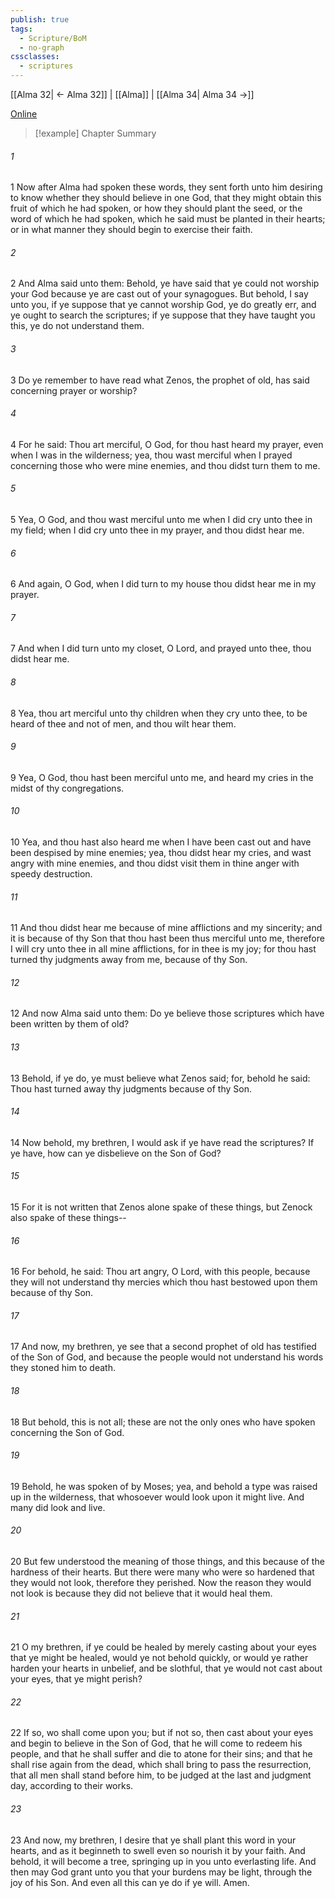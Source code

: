 ```yaml
---
publish: true
tags:
  - Scripture/BoM
  - no-graph
cssclasses:
  - scriptures
---
```

[[Alma 32| ← Alma 32]] | [[Alma]] | [[Alma 34| Alma 34 →]]

[Online](https://churchofjesuschrist.org/study/scriptures/bofm/alma/33?lang=eng)

>[!example] Chapter Summary
>
###### 1
1 Now after Alma had spoken these words, they sent forth unto him desiring to know whether they should believe in one God, that they might obtain this fruit of which he had spoken, or how they should plant the seed, or the word of which he had spoken, which he said must be planted in their hearts; or in what manner they should begin to exercise their faith.
###### 2
2 And Alma said unto them: Behold, ye have said that ye could not worship your God because ye are cast out of your synagogues. But behold, I say unto you, if ye suppose that ye cannot worship God, ye do greatly err, and ye ought to search the scriptures; if ye suppose that they have taught you this, ye do not understand them.
###### 3
3 Do ye remember to have read what Zenos, the prophet of old, has said concerning prayer or worship?
###### 4
4 For he said: Thou art merciful, O God, for thou hast heard my prayer, even when I was in the wilderness; yea, thou wast merciful when I prayed concerning those who were mine enemies, and thou didst turn them to me.
###### 5
5 Yea, O God, and thou wast merciful unto me when I did cry unto thee in my field; when I did cry unto thee in my prayer, and thou didst hear me.
###### 6
6 And again, O God, when I did turn to my house thou didst hear me in my prayer.
###### 7
7 And when I did turn unto my closet, O Lord, and prayed unto thee, thou didst hear me.
###### 8
8 Yea, thou art merciful unto thy children when they cry unto thee, to be heard of thee and not of men, and thou wilt hear them.
###### 9
9 Yea, O God, thou hast been merciful unto me, and heard my cries in the midst of thy congregations.
###### 10
10 Yea, and thou hast also heard me when I have been cast out and have been despised by mine enemies; yea, thou didst hear my cries, and wast angry with mine enemies, and thou didst visit them in thine anger with speedy destruction.
###### 11
11 And thou didst hear me because of mine afflictions and my sincerity; and it is because of thy Son that thou hast been thus merciful unto me, therefore I will cry unto thee in all mine afflictions, for in thee is my joy; for thou hast turned thy judgments away from me, because of thy Son.
###### 12
12 And now Alma said unto them: Do ye believe those scriptures which have been written by them of old?
###### 13
13 Behold, if ye do, ye must believe what Zenos said; for, behold he said: Thou hast turned away thy judgments because of thy Son.
###### 14
14 Now behold, my brethren, I would ask if ye have read the scriptures? If ye have, how can ye disbelieve on the Son of God?
###### 15
15 For it is not written that Zenos alone spake of these things, but Zenock also spake of these things--
###### 16
16 For behold, he said: Thou art angry, O Lord, with this people, because they will not understand thy mercies which thou hast bestowed upon them because of thy Son.
###### 17
17 And now, my brethren, ye see that a second prophet of old has testified of the Son of God, and because the people would not understand his words they stoned him to death.
###### 18
18 But behold, this is not all; these are not the only ones who have spoken concerning the Son of God.
###### 19
19 Behold, he was spoken of by Moses; yea, and behold a type was raised up in the wilderness, that whosoever would look upon it might live. And many did look and live.
###### 20
20 But few understood the meaning of those things, and this because of the hardness of their hearts. But there were many who were so hardened that they would not look, therefore they perished. Now the reason they would not look is because they did not believe that it would heal them.
###### 21
21 O my brethren, if ye could be healed by merely casting about your eyes that ye might be healed, would ye not behold quickly, or would ye rather harden your hearts in unbelief, and be slothful, that ye would not cast about your eyes, that ye might perish?
###### 22
22 If so, wo shall come upon you; but if not so, then cast about your eyes and begin to believe in the Son of God, that he will come to redeem his people, and that he shall suffer and die to atone for their sins; and that he shall rise again from the dead, which shall bring to pass the resurrection, that all men shall stand before him, to be judged at the last and judgment day, according to their works.
###### 23
23 And now, my brethren, I desire that ye shall plant this word in your hearts, and as it beginneth to swell even so nourish it by your faith. And behold, it will become a tree, springing up in you unto everlasting life. And then may God grant unto you that your burdens may be light, through the joy of his Son. And even all this can ye do if ye will. Amen.



